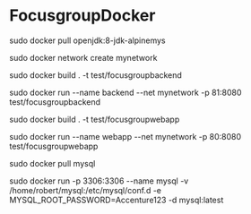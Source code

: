 # FocusgroupDocker

sudo docker pull openjdk:8-jdk-alpinemys

sudo docker network create mynetwork

sudo docker build . -t test/focusgroupbackend

sudo docker run  --name backend --net mynetwork -p 81:8080 test/focusgroupbackend

sudo docker build . -t test/focusgroupwebapp

sudo docker run --name webapp --net mynetwork -p 80:8080 test/focusgroupwebapp

sudo docker pull mysql

sudo docker run -p 3306:3306 --name mysql -v /home/robert/mysql:/etc/mysql/conf.d -e MYSQL_ROOT_PASSWORD=Accenture123 -d mysql:latest 

